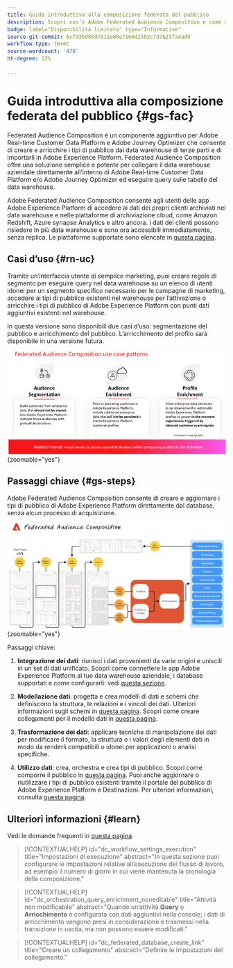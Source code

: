 ```yaml
---
title: Guida introduttiva alla composizione federata del pubblico
description: Scopri cos’è Adobe Federated Audience Composition e come utilizzarlo in Adobe Experience Platform
badge: label="Disponibilità limitata" type="Informative"
source-git-commit: 6cfd3bd85d7811e00e716042502c7d7b23fa4ad9
workflow-type: tm+mt
source-wordcount: '478'
ht-degree: 12%

---
```



# Guida introduttiva alla composizione federata del pubblico {#gs-fac}

Federated Audience Composition è un componente aggiuntivo per Adobe Real-time Customer Data Platform e Adobe Journey Optimizer che consente di creare e arricchire i tipi di pubblico dai data warehouse di terze parti e di importarli in Adobe Experience Platform. Federated Audience Composition offre una soluzione semplice e potente per collegare il data warehouse aziendale direttamente all’interno di Adobe Real-time Customer Data Platform e/o Adobe Journey Optimizer ed eseguire query sulle tabelle del data warehouse.

Adobe Federated Audience Composition consente agli utenti delle app Adobe Experience Platform di accedere ai dati dei propri clienti archiviati nei data warehouse e nelle piattaforme di archiviazione cloud, come Amazon Redshift, Azure synapse Analytics e altro ancora. I dati dei clienti possono risiedere in più data warehouse e sono ora accessibili immediatamente, senza replica. Le piattaforme supportate sono elencate in [questa pagina](../connections/federated-db.md#supported-db).

## Casi d’uso {#rn-uc}

Tramite un’interfaccia utente di semplice marketing, puoi creare regole di segmento per eseguire query nel data warehouse su un elenco di utenti idonei per un segmento specifico necessario per le campagne di marketing, accedere ai tipi di pubblico esistenti nel warehouse per l’attivazione o arricchire i tipi di pubblico di Adobe Experience Platform con punti dati aggiuntivi esistenti nel warehouse.

In questa versione sono disponibili due casi d’uso: segmentazione del pubblico e arricchimento del pubblico. L’arricchimento del profilo sarà disponibile in una versione futura.

![diagramma](assets/fac-use-cases.png){zoomable="yes"}

## Passaggi chiave {#gs-steps}

Adobe Federated Audience Composition consente di creare e aggiornare i tipi di pubblico di Adobe Experience Platform direttamente dal database, senza alcun processo di acquisizione.

![diagramma](assets/steps-diagram.png){zoomable="yes"}

Passaggi chiave:

1. **Integrazione dei dati**: riunisci i dati provenienti da varie origini e uniscili in un set di dati unificato. Scopri come connettere le app Adobe Experience Platform al tuo data warehouse aziendale, i database supportati e come configurarli: vedi [questa sezione](../connections/federated-db.md).

2. **Modellazione dati**: progetta e crea modelli di dati e schemi che definiscono la struttura, le relazioni e i vincoli dei dati. Ulteriori informazioni sugli schemi in [questa pagina](../customer/schemas.md). Scopri come creare collegamenti per il modello dati in [questa pagina](../data-management/gs-models.md).

3. **Trasformazione dei dati**: applicare tecniche di manipolazione dei dati per modificare il formato, la struttura o i valori degli elementi dati in modo da renderli compatibili o idonei per applicazioni o analisi specifiche.

4. **Utilizzo dati**: crea, orchestra e crea tipi di pubblico. Scopri come comporre il pubblico in [questa pagina](../compositions/gs-compositions.md). Puoi anche aggiornare o riutilizzare i tipi di pubblico esistenti tramite il portale del pubblico di Adobe Experience Platform e Destinazioni. Per ulteriori informazioni, consulta [questa pagina](../connections/destinations.md).



## Ulteriori informazioni {#learn}

<!-- Workflow + Workflow activities-->

Vedi le domande frequenti in [questa pagina](faq.md).

>[!CONTEXTUALHELP]
>id="dc_workflow_settings_execution"
>title="Impostazioni di esecuzione"
>abstract="In questa sezione puoi configurare le impostazioni relative all’esecuzione del flusso di lavoro, ad esempio il numero di giorni in cui viene mantenuta la cronologia della composizione."




>[!CONTEXTUALHELP]
>id="dc_orchestration_query_enrichment_noneditable"
>title="Attività non modificabile"
>abstract="Quando un’attività **Query** o **Arricchimento** è configurata con dati aggiuntivi nella console; i dati di arricchimento vengono presi in considerazione e trasmessi nella transizione in uscita, ma non possono essere modificati."

<!-- Create a link -->

>[!CONTEXTUALHELP]
>id="dc_federated_database_create_link"
>title="Creare un collegamento"
>abstract="Definire le impostazioni del collegamento."
